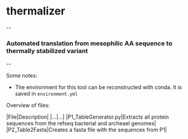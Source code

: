 # thermalizer
--
### Automated translation from mesophilic AA sequence to thermally stabilized variant
--

Some notes:
* The environment for this tool can be reconstructed with conda.  It is saved in `environment.yml`

Overview of files:

|File|Description|
|...|...|
|P1_TableGenerator.py|Extracts all protein sequences from the refseq bacterial and archeael genomes|
|P2_Table2Fasta|Creates a fasta file with the sequences from P1|
